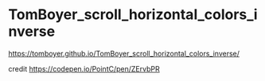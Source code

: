 ﻿# TomBoyer_scroll_horizontal_colors_inverse

https://tomboyer.github.io/TomBoyer_scroll_horizontal_colors_inverse/

credit https://codepen.io/PointC/pen/ZErvbPR
